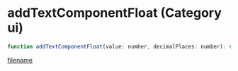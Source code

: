 # addTextComponentFloat (Category ui)

```js
function addTextComponentFloat(value: number, decimalPlaces: number): void
```

[filename](addTextComponentFloat_m.md ':include')